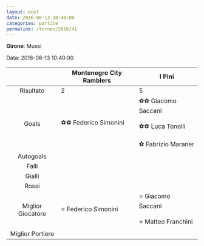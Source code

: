 ```yaml
---
layout: post
date: 2016-08-13 10:40:00
categories: partite
permalink: /torneo/2016/41
---
```

**Girone**: Mussi

Data: 2016-08-13 10:40:00

| | Montenegro City Ramblers | I Pini |
|:-----:|-----|-----|
Risultato|2|5
Goals|⚽⚽ Federico Simonini|⚽⚽ Giacomo Saccani<br/><br/>⚽⚽ Luca Tonolli<br/><br/>⚽ Fabrizio Maraner<br/>
Autogoals||
Falli||
Gialli||
Rossi||
Miglior Giocatore|⭐ Federico Simonini<br/>|⭐ Giacomo Saccani<br/><br/>⭐ Matteo Franchini<br/>
Miglior Portiere||